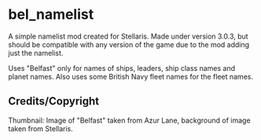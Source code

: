 # bel_namelist
 A simple namelist mod created for Stellaris. Made under version 3.0.3, but should be compatible with any version of the game due to the mod adding just the namelist.
 
 Uses "Belfast" only for names of ships, leaders, ship class names and planet names. Also uses some British Navy fleet names for the fleet names.

## Credits/Copyright
Thumbnail: Image of "Belfast" taken from Azur Lane, background of image taken from Stellaris. 
